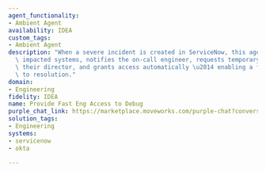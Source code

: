 ```yaml
---
agent_functionality:
- Ambient Agent
availability: IDEA
custom_tags:
- Ambient Agent
description: "When a severe incident is created in ServiceNow, this agent identifies\
  \ impacted systems, notifies the on-call engineer, requests temporary access from\
  \ their director, and grants access automatically \u2014 enabling a faster time\
  \ to resolution."
domain:
- Engineering
fidelity: IDEA
name: Provide Fast Eng Access to Debug
purple_chat_link: https://marketplace.moveworks.com/purple-chat?conversation=%7B%22messages%22%3A%5B%7B%22parts%22%3A%5B%7B%22richText%22%3A%22%3Cp+xmlns%3D%5C%22http%3A%2F%2Fwww.w3.org%2F1999%2Fxhtml%5C%22%3EA+new+P0+incident+has+been+created+in+%3Cb%3EServiceNow%3C%2Fb%3E.+I%27m+initiating+the+rapid+response+protocol.%3C%2Fp%3E%22%7D%2C%7B%22citations%22%3A%5B%7B%22citationTitle%22%3A%22INC-98765%3A+Billing+service+unavailable%22%2C%22connectorName%22%3A%22servicenow%22%7D%5D%7D%2C%7B%22reasoningSteps%22%3A%5B%7B%22richText%22%3A%22%3Cb+xmlns%3D%5C%22http%3A%2F%2Fwww.w3.org%2F1999%2Fxhtml%5C%22%3EImpacted+System+Identified%3A%3C%2Fb%3E+Based+on+the+incident+description%2C+the+%3Cb+xmlns%3D%5C%22http%3A%2F%2Fwww.w3.org%2F1999%2Fxhtml%5C%22%3ECustomer+Billing+Service%3C%2Fb%3E+is+affected.%22%2C%22status%22%3A%22success%22%7D%2C%7B%22richText%22%3A%22%3Cb+xmlns%3D%5C%22http%3A%2F%2Fwww.w3.org%2F1999%2Fxhtml%5C%22%3EOn-call+Engineer+Identified%3A%3C%2Fb%3E+The+on-call+for+this+service+is+%3Cb+xmlns%3D%5C%22http%3A%2F%2Fwww.w3.org%2F1999%2Fxhtml%5C%22%3EAmelia+Chen%3C%2Fb%3E.+She+has+been+notified+via+Slack+and+PagerDuty.%22%2C%22status%22%3A%22success%22%7D%2C%7B%22richText%22%3A%22%3Cb+xmlns%3D%5C%22http%3A%2F%2Fwww.w3.org%2F1999%2Fxhtml%5C%22%3EAction+Required%3A%3C%2Fb%3E+To+debug+this+issue%2C+Amelia+requires+temporary+elevated+access+to+the+production+environment+for+4+hours.+Requesting+approval+from+her+director%2C+%3Cb+xmlns%3D%5C%22http%3A%2F%2Fwww.w3.org%2F1999%2Fxhtml%5C%22%3EDavid+Lee%3C%2Fb%3E.%22%2C%22status%22%3A%22pending%22%7D%5D%7D%2C%7B%22richText%22%3A%22%3Cp+xmlns%3D%5C%22http%3A%2F%2Fwww.w3.org%2F1999%2Fxhtml%5C%22%3EDavid%2C+please+approve+this+temporary+access+request+for+Amelia+Chen.%3C%2Fp%3E%22%7D%2C%7B%22buttons%22%3A%5B%7B%22buttonText%22%3A%22Approve+for+4+hours%22%2C%22style%22%3A%22filled%22%7D%2C%7B%22buttonText%22%3A%22Deny%22%2C%22style%22%3A%22outlined%22%7D%5D%7D%5D%2C%22role%22%3A%22assistant%22%7D%2C%7B%22parts%22%3A%5B%7B%22reasoningSteps%22%3A%5B%7B%22richText%22%3A%22%3Cb+xmlns%3D%5C%22http%3A%2F%2Fwww.w3.org%2F1999%2Fxhtml%5C%22%3EApproval+Received%3A%3C%2Fb%3E+David+Lee+has+approved+the+request.%22%2C%22status%22%3A%22success%22%7D%2C%7B%22richText%22%3A%22%3Cb+xmlns%3D%5C%22http%3A%2F%2Fwww.w3.org%2F1999%2Fxhtml%5C%22%3EGranting+Access%3A%3C%2Fb%3E+Automatically+provisioning+temporary+elevated+access+for+Amelia+Chen+via+Okta.%22%2C%22status%22%3A%22success%22%7D%5D%7D%2C%7B%22richText%22%3A%22%3Cp+xmlns%3D%5C%22http%3A%2F%2Fwww.w3.org%2F1999%2Fxhtml%5C%22%3EAccess+has+been+granted.+Amelia+has+been+notified+and+can+now+access+the+production+environment+for+the+%3Cb%3ECustomer+Billing+Service%3C%2Fb%3E.+The+access+will+automatically+expire+in+4+hours.%3C%2Fp%3E%22%7D%5D%2C%22role%22%3A%22assistant%22%7D%5D%2C%22assistantConfig%22%3A%7B%22userName%22%3A%22Moveworks%22%2C%22initials%22%3A%22U%22%2C%22providedIcon%22%3A%22silhoutte%22%7D%2C%22userConfig%22%3A%7B%22userName%22%3A%22You%22%2C%22initials%22%3A%22U%22%2C%22providedIcon%22%3A%22silhoutte%22%7D%7D
solution_tags:
- Engineering
systems:
- servicenow
- okta

---
```

